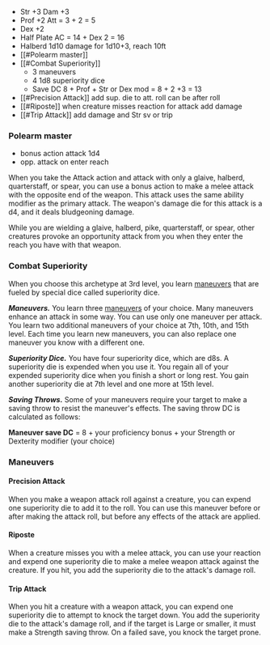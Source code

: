 - Str +3 Dam +3
- Prof +2 Att = 3 + 2 = 5
- Dex +2
- Half Plate AC = 14 + Dex 2 = 16
- Halberd 1d10 damage for 1d10+3, reach 10ft
- [[#Polearm master]]
- [[#Combat Superiority]]
	- 3 maneuvers
	- 4 1d8 superiority dice
	- Save DC 8 + Prof + Str or Dex mod = 8 + 2 +3 = 13
- [[#Precision Attack]] add sup. die to att. roll can be after roll
- [[#Riposte]] when creature misses reaction for attack add damage
- [[#Trip Attack]] add damage and Str sv or trip


### Polearm master
- bonus action attack 1d4
- opp. attack on enter reach

When you take the Attack action and attack with only a glaive, halberd, quarterstaff, or spear, you can use a bonus action to make a melee attack with the opposite end of the weapon. This attack uses the same ability modifier as the primary attack. The weapon's damage die for this attack is a d4, and it deals bludgeoning damage.

While you are wielding a glaive, halberd, pike, quarterstaff, or spear, other creatures provoke an opportunity attack from you when they enter the reach you have with that weapon.

### Combat Superiority

When you choose this archetype at 3rd level, you learn [maneuvers](http://dnd5e.wikidot.com/fighter:battle-master:maneuvers) that are fueled by special dice called superiority dice.

**_Maneuvers._** You learn three [maneuvers](http://dnd5e.wikidot.com/fighter:battle-master:maneuvers) of your choice. Many maneuvers enhance an attack in some way. You can use only one maneuver per attack. You learn two additional maneuvers of your choice at 7th, 10th, and 15th level. Each time you learn new maneuvers, you can also replace one maneuver you know with a different one.

**_Superiority Dice._** You have four superiority dice, which are d8s. A superiority die is expended when you use it. You regain all of your expended superiority dice when you finish a short or long rest. You gain another superiority die at 7th level and one more at 15th level.

**_Saving Throws._** Some of your maneuvers require your target to make a saving throw to resist the maneuver's effects. The saving throw DC is calculated as follows:

**Maneuver save DC** = 8 + your proficiency bonus + your Strength or Dexterity modifier (your choice)

### Maneuvers
#### Precision Attack
When you make a weapon attack roll against a creature, you can expend one superiority die to add it to the roll. You can use this maneuver before or after making the attack roll, but before any effects of the attack are applied.

#### Riposte
When a creature misses you with a melee attack, you can use your reaction and expend one superiority die to make a melee weapon attack against the creature. If you hit, you add the superiority die to the attack's damage roll.

#### Trip Attack
When you hit a creature with a weapon attack, you can expend one superiority die to attempt to knock the target down. You add the superiority die to the attack's damage roll, and if the target is Large or smaller, it must make a Strength saving throw. On a failed save, you knock the target prone.
